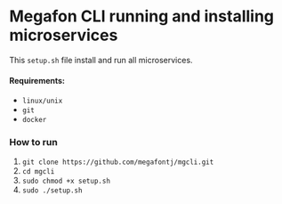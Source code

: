 # Megafon CLI running and installing microservices  

This `setup.sh` file install and run all microservices.

#### Requirements:
- `linux/unix`
- `git`
- `docker`

### How to run
1. `git clone https://github.com/megafontj/mgcli.git`
2. `cd mgcli`
3. `sudo chmod +x setup.sh`
4. `sudo ./setup.sh`
